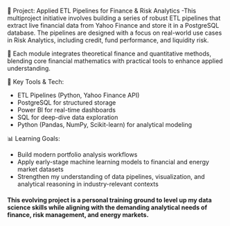 🚀 Project: Applied ETL Pipelines for Finance & Risk Analytics
-This multiproject initiative involves building a series of robust ETL pipelines that extract live financial data from Yahoo Finance and store it in a PostgreSQL database. The pipelines are designed with a focus on real-world use cases in Risk Analytics, including credit, fund performance, and liquidity risk.

🧠 Each module integrates theoretical finance and quantitative methods, blending core financial mathematics with practical tools to enhance applied understanding.

🔧 Key Tools & Tech:
- ETL Pipelines (Python, Yahoo Finance API)
- PostgreSQL for structured storage
- Power BI for real-time dashboards
- SQL for deep-dive data exploration
- Python (Pandas, NumPy, Scikit-learn) for analytical modeling

📊 Learning Goals:
- Build modern portfolio analysis workflows
- Apply early-stage machine learning models to financial and energy market datasets
- Strengthen my understanding of data pipelines, visualization, and analytical reasoning in industry-relevant contexts

#### This evolving project is a personal training ground to level up my data science skills while aligning with the demanding analytical needs of finance, risk management, and energy markets.